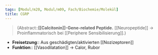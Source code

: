 ```yaml
---
tags: [Modul/m20, Modul/m09, Fach/Biochemie/Molekül]
title: CGRP
---
```

> (Abstract::**[[Calcitonin]]-Gene-related Peptide.** [[Neuropeptide]] → Proinflammatorisch bei [[Periphere Sensibilisierung]].)
- **Freisetzung**:: Aus geschädigten/aktivierten [[Nozizeptoren]]
- **Funktion**:: [[Vasodilatation]] → Calor, Rubor